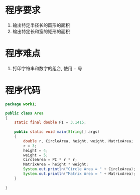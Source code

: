 # 程序要求
1. 输出特定半径长的圆形的面积
2. 输出特定长和宽的矩形的面积

# 程序难点
1. 打印字符串和数字的组合, 使用 + 号
   
# 程序代码
```Java
package work1;

public class Area
{
	static final double PI = 3.1415;
	
	public static void main(String[] args)
	{
		double r, CircleArea, height, weight, MatrixArea;
		r = 3;
		height = 4;
		weight = 5;
		CircleArea = PI * r * r;
		MatrixArea = height * weight;
		System.out.println("Circle Area = " + CircleArea);
		System.out.println("Matrix Area = " + MatrixArea);
	}
	
}
```